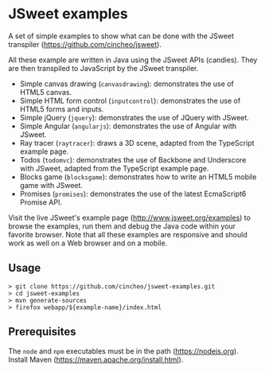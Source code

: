 # JSweet examples

A set of simple examples to show what can be done with the JSweet transpiler (https://github.com/cincheo/jsweet).

All these example are written in Java using the JSweet APIs (candies). They are then transpiled to JavaScript by the JSweet transpiler.

- Simple canvas drawing (`canvasdrawing`): demonstrates the use of HTML5 canvas.
- Simple HTML form control (`inputcontrol`): demonstrates the use of HTML5 forms and inputs.
- Simple jQuery (`jquery`): demonstrates the use of JQuery with JSweet.
- Simple Angular (`angularjs`): demonstrates the use of Angular with JSweet.
- Ray tracer (`raytracer`): draws a 3D scene, adapted from the TypeScript example page.
- Todos (`todomvc`): demonstrates the use of Backbone and Underscore with JSweet, adapted from the TypeScript example page.
- Blocks game (`blocksgame`): demonstrates how to write an HTML5 mobile game with JSweet.
- Promises (`promises`): demonstrates the use of the latest EcmaScript6 Promise API.

Visit the live JSweet's example page (http://www.jsweet.org/examples) to browse the examples, run them and debug the Java code within your favorite browser. Note that all these examples are responsive and should work as well on a Web browser and on a mobile.

## Usage

```
> git clone https://github.com/cincheo/jsweet-examples.git
> cd jsweet-examples
> mvn generate-sources
> firefox webapp/${example-name}/index.html
```

## Prerequisites

The `node` and `npm` executables must be in the path (https://nodejs.org).
Install Maven (https://maven.apache.org/install.html).
